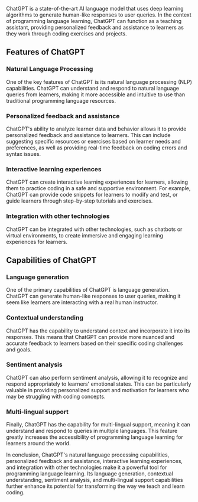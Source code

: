 
ChatGPT is a state-of-the-art AI language model that uses deep learning algorithms to generate human-like responses to user queries. In the context of programming language learning, ChatGPT can function as a teaching assistant, providing personalized feedback and assistance to learners as they work through coding exercises and projects.

Features of ChatGPT
-------------------

### Natural Language Processing

One of the key features of ChatGPT is its natural language processing (NLP) capabilities. ChatGPT can understand and respond to natural language queries from learners, making it more accessible and intuitive to use than traditional programming language resources.

### Personalized feedback and assistance

ChatGPT's ability to analyze learner data and behavior allows it to provide personalized feedback and assistance to learners. This can include suggesting specific resources or exercises based on learner needs and preferences, as well as providing real-time feedback on coding errors and syntax issues.

### Interactive learning experiences

ChatGPT can create interactive learning experiences for learners, allowing them to practice coding in a safe and supportive environment. For example, ChatGPT can provide code snippets for learners to modify and test, or guide learners through step-by-step tutorials and exercises.

### Integration with other technologies

ChatGPT can be integrated with other technologies, such as chatbots or virtual environments, to create immersive and engaging learning experiences for learners.

Capabilities of ChatGPT
-----------------------

### Language generation

One of the primary capabilities of ChatGPT is language generation. ChatGPT can generate human-like responses to user queries, making it seem like learners are interacting with a real human instructor.

### Contextual understanding

ChatGPT has the capability to understand context and incorporate it into its responses. This means that ChatGPT can provide more nuanced and accurate feedback to learners based on their specific coding challenges and goals.

### Sentiment analysis

ChatGPT can also perform sentiment analysis, allowing it to recognize and respond appropriately to learners' emotional states. This can be particularly valuable in providing personalized support and motivation for learners who may be struggling with coding concepts.

### Multi-lingual support

Finally, ChatGPT has the capability for multi-lingual support, meaning it can understand and respond to queries in multiple languages. This feature greatly increases the accessibility of programming language learning for learners around the world.

In conclusion, ChatGPT's natural language processing capabilities, personalized feedback and assistance, interactive learning experiences, and integration with other technologies make it a powerful tool for programming language learning. Its language generation, contextual understanding, sentiment analysis, and multi-lingual support capabilities further enhance its potential for transforming the way we teach and learn coding.
